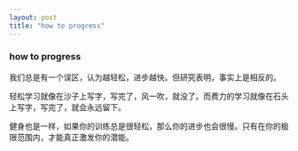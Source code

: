 ```yaml
---
layout: post
title: "how to progress"
---
```


### how to progress

我们总是有一个误区，认为越轻松，进步越快。但研究表明，事实上是相反的。

轻松学习就像在沙子上写字，写完了，风一吹，就没了。而费力的学习就像在石头上写字，写完了，就会永远留下。

健身也是一样，如果你的训练总是很轻松，那么你的进步也会很慢。只有在你的极限范围内，才能真正激发你的潜能。